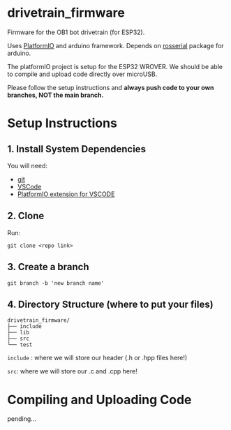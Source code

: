 # drivetrain_firmware
Firmware for the OB1 bot drivetrain (for ESP32).

Uses [PlatformIO](https://platformio.org/) and arduino framework. Depends on [rosserial](http://wiki.ros.org/rosserial) package for arduino. 

The platformIO project is setup for the ESP32 WROVER. We should be able to compile and upload code directly over microUSB. 

Please follow the setup instructions and **always push code to your own branches, NOT the main branch.**

# Setup Instructions

## 1. Install System Dependencies

You will need:
* [git](https://git-scm.com/)
* [VSCode](https://code.visualstudio.com/)
* [PlatformIO extension for VSCODE](https://platformio.org/platformio-ide)

## 2. Clone

Run:

```
git clone <repo link>
```

## 3. Create a branch

```
git branch -b 'new branch name'
```

## 4. Directory Structure (where to put your files)

```
drivetrain_firmware/
├── include
├── lib
├── src
└── test
```

`include` : where we will store our header (.h or .hpp files here!)

`src`: where we will store our .c and .cpp here! 

# Compiling and Uploading Code

pending...

